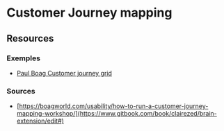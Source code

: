 # Customer Journey mapping





## Resources

### Exemples

* [Paul Boag Customer journey grid](https://boagworld.com/wp-content/uploads/manual/Customer_Journey_Map_Grid.jpg)

### Sources

* [https://boagworld.com/usability/how-to-run-a-customer-journey-mapping-workshop/](https://www.gitbook.com/book/clairezed/brain-extension/edit#)



